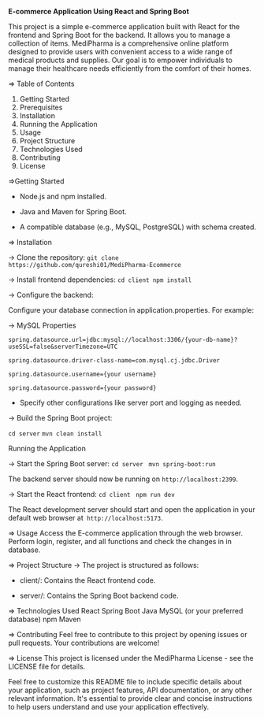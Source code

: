 **E-commerce Application Using React and Spring Boot**

This project is a simple e-commerce application built with React for the frontend and Spring Boot for the backend. It allows you to manage a collection of items.
MediPharma is a comprehensive online platform designed to provide users with convenient access to a wide range of medical products and supplies. Our goal is to empower individuals to manage their healthcare needs efficiently from the comfort of their homes.

=> Table of Contents
1. Getting Started
2. Prerequisites
3. Installation
4. Running the Application
5. Usage
6. Project Structure
7. Technologies Used
8. Contributing
9. License

=>Getting Started
- Node.js and npm installed.
* Java and Maven for Spring Boot.
+ A compatible database (e.g., MySQL, PostgreSQL) with schema created.

=> Installation

-> Clone the repository:
`git clone https://github.com/qureshi01/MediPharma-Ecommerce`

-> Install frontend dependencies:
`cd client
npm install`

-> Configure the backend:

Configure your database connection in application.properties. For example:

-> MySQL Properties

`spring.datasource.url=jdbc:mysql://localhost:3306/{your-db-name}?useSSL=false&serverTimezone=UTC
`

`spring.datasource.driver-class-name=com.mysql.cj.jdbc.Driver
`

`spring.datasource.username={your username}
`

`spring.datasource.password={your password}
`

- Specify other configurations like server port and logging as needed.

-> Build the Spring Boot project:

`cd server` 
`mvn clean install` 

Running the Application

-> Start the Spring Boot server:
`cd server
`
`mvn spring-boot:run
`

The backend server should now be running on `http://localhost:2399`.

-> Start the React frontend:
`cd client `
`npm run dev`

The React development server should start and open the application in your default web browser at` http://localhost:5173`.

=> Usage
Access the E-commerce application through the web browser. Perform login, register, and all functions and check the changes in in database.

=> Project Structure
-> The project is structured as follows:
- client/: Contains the React frontend code. 
* server/: Contains the Spring Boot backend code.

=> Technologies Used
React
Spring Boot
Java
MySQL (or your preferred database)
npm
Maven

=> Contributing
Feel free to contribute to this project by opening issues or pull requests. Your contributions are welcome!

=> License
This project is licensed under the MediPharma License - see the LICENSE file for details.

Feel free to customize this README file to include specific details about your application, such as project features, API documentation, or any other relevant information. It's essential to provide clear and concise instructions to help users understand and use your application effectively.
